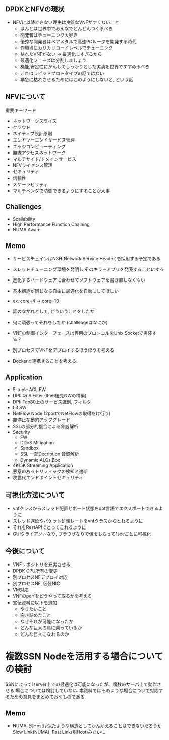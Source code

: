 
## DPDKとNFVの現状

- NFVに以降できない理由は良質なVNFがすくないこと
	- ほんとは世界中でみんなでどんどんつくるべき
	- 開発者はチューニング大好き
	- 優秀な開発者はベアメタルで高速PCルータを開発する時代　
	- 作環境にカリカリコードレベルでチューニング
	- 枯れたVNFがない -> 最適化しすぎるから
	- 最適化フェーズは分割しましょう.
	- 機能,安定性にかんしてしっかりとした実装を世界ですすめるべき
	- これはラピッドプロトタイプの話ではない
	- 早急に枯れさせるためにはこのようにしないと, という話


## NFVについて

重要キーワード
- ネットワークスライス
- クラウド
- ネイティブ設計原則
- エンドツーエンドサービス管理
- エッジコンピューティング
- 無線アクセスネットワーク
- マルチサイド/ドメインサービス
- NFVライセンス管理
- セキュリティ
- 信頼性
- スケーラビリティ
- マルチベンダで防御できるようにすることが大事


## Challenges

- Scallability
- High Performance Function Chaining
- NUMA Aware


## Memo

- サービスチェインはNSH(Network Service Header)を採用する予定である
- スレッドチューニング環境を発明し,そのキラーアプリを発表することにする

- 進化するハードウェアに合わせてソフトウェアを書き直しなくない
- 基本構造が同じなら自由に最適化を自動にしてほしい
- ex. core=4 -> core=10

- 話のながれとして, どういうことをしたか
- 何に頑張ってそれをしたか (challengeはなにか)

- VNFの制御インターフェースは専用のプロトコルをUnix Socketで実装する？
- 別プロセスでVNFをデプロイするほうほうを考える
- Dockerと連携することを考える.

## Application

- 5-tuple ACL FW
- DPI: QoS Filter (IPv6優先NWの構築)
- DPI: Tcp80上のサービス識別, フィルタ
- L3 SW
- NetFlow Node (2portでNetFlowの取得だけ行う)
- 無停止な動的アップグレード
- SSLの部分的複合による脅威解析
- Security
	- FW
	- DDoS Mitigation
	- Sandbox
	- SSL 一部Decription 脅威解析
	- Dynamic ALCs Box
- 4K/5K Streaming Application
- 悪意のあるトリフィックの検知と遮断
- 次世代エンドポイントセキュリティ

## 可視化方法について

- vnfクラスからスレッド配置とポート状態をdot言語でエクスポートできるように
- スレッド遅延やパケット処理レートをvnfクラスからとれるように
- それをRestAPIでとってこれるように
- GUIクライアントなり, ブラウザなりで値をもらって1secごとに可視化

## 今後について

- VNFリポジトリを充実させる
- DPDK CPU所有の変更
- 別プロセスNFデプロイ対応
- 別プロセスNF, 仮装NIC
- VM対応
- VNFのperfをどうやって取るかを考える
- 宣伝資料に以下を追加
	- やりたいこと
	- 突き詰めたこと
	- なぜそれが可能になったか
	- どんな巨人の肩に乗っているか
	- どんな巨人になれるのか


# 複数SSN Nodeを活用する場合についての検討

SSNによって1server上での最適化は可能になったが、複数のサーバ上で動作させる
場合については検討していない.
本資料ではそのような場合について対応するための意見をまとめておくものである.

## Memo

- NUMA, 別Hostは似たような構造としてかんがえることはできないだろうか
  Slow Link(NUMA), Fast Link(別Host)みたいに



